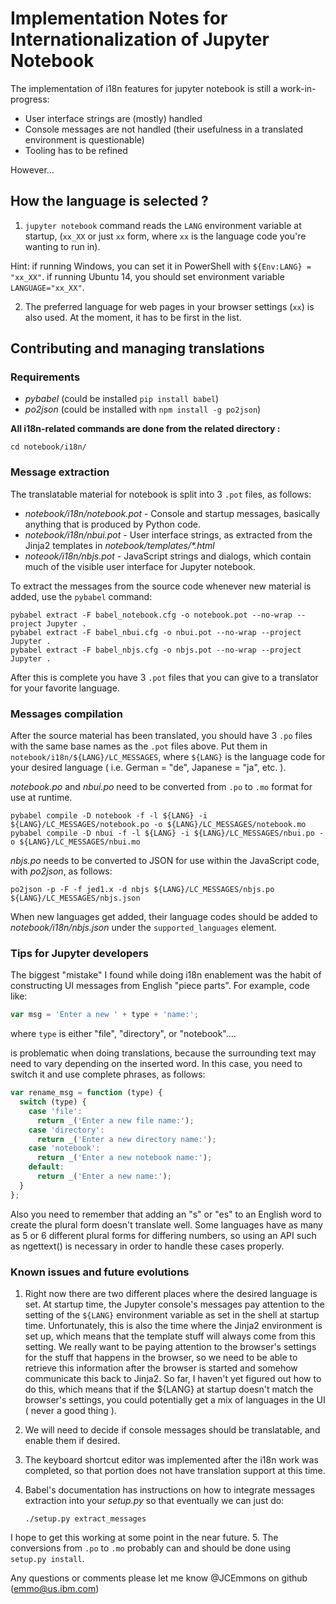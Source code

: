 # Implementation Notes for Internationalization of Jupyter Notebook

The implementation of i18n features for jupyter notebook is still a work-in-progress:

- User interface strings are (mostly) handled
- Console messages are not handled (their usefulness in a translated environment is questionable)
- Tooling has to be refined

However…

## How the language is selected ?

1. `jupyter notebook` command reads the `LANG` environment variable at startup,
   (`xx_XX` or just `xx` form, where `xx` is the language code you're wanting to
   run in).

Hint: if running Windows, you can set it in PowerShell with `${Env:LANG} = "xx_XX"`.
if running Ubuntu 14, you should set environment variable `LANGUAGE="xx_XX"`.

2. The preferred language for web pages in your browser settings (`xx`) is
   also used. At the moment, it has to be first in the list.

## Contributing and managing translations

### Requirements

- _pybabel_ (could be installed `pip install babel`)
- _po2json_ (could be installed with `npm install -g po2json`)

**All i18n-related commands are done from the related directory :**

    cd notebook/i18n/

### Message extraction

The translatable material for notebook is split into 3 `.pot` files, as follows:

- _notebook/i18n/notebook.pot_ - Console and startup messages, basically anything that is
  produced by Python code.
- _notebook/i18n/nbui.pot_ - User interface strings, as extracted from the Jinja2 templates
  in _notebook/templates/\*.html_
- _noteook/i18n/nbjs.pot_ - JavaScript strings and dialogs, which contain much of the visible
  user interface for Jupyter notebook.

To extract the messages from the source code whenever new material is added, use the
`pybabel` command:

```shell
pybabel extract -F babel_notebook.cfg -o notebook.pot --no-wrap --project Jupyter .
pybabel extract -F babel_nbui.cfg -o nbui.pot --no-wrap --project Jupyter .
pybabel extract -F babel_nbjs.cfg -o nbjs.pot --no-wrap --project Jupyter .
```

After this is complete you have 3 `.pot` files that you can give to a translator for your favorite language.

### Messages compilation

After the source material has been translated, you should have 3 `.po` files with the same base names
as the `.pot` files above. Put them in `notebook/i18n/${LANG}/LC_MESSAGES`, where `${LANG}` is the language
code for your desired language ( i.e. German = "de", Japanese = "ja", etc. ).

_notebook.po_ and _nbui.po_ need to be converted from `.po` to `.mo` format for
use at runtime.

```shell
pybabel compile -D notebook -f -l ${LANG} -i ${LANG}/LC_MESSAGES/notebook.po -o ${LANG}/LC_MESSAGES/notebook.mo
pybabel compile -D nbui -f -l ${LANG} -i ${LANG}/LC_MESSAGES/nbui.po -o ${LANG}/LC_MESSAGES/nbui.mo
```

_nbjs.po_ needs to be converted to JSON for use within the JavaScript code, with _po2json_, as follows:

    po2json -p -F -f jed1.x -d nbjs ${LANG}/LC_MESSAGES/nbjs.po ${LANG}/LC_MESSAGES/nbjs.json

When new languages get added, their language codes should be added to _notebook/i18n/nbjs.json_
under the `supported_languages` element.

### Tips for Jupyter developers

The biggest "mistake" I found while doing i18n enablement was the habit of constructing UI messages
from English "piece parts". For example, code like:

```javascript
var msg = 'Enter a new ' + type + 'name:';
```

where `type` is either "file", "directory", or "notebook"....

is problematic when doing translations, because the surrounding text may need to vary
depending on the inserted word. In this case, you need to switch it and use complete phrases,
as follows:

```javascript
var rename_msg = function (type) {
  switch (type) {
    case 'file':
      return _('Enter a new file name:');
    case 'directory':
      return _('Enter a new directory name:');
    case 'notebook':
      return _('Enter a new notebook name:');
    default:
      return _('Enter a new name:');
  }
};
```

Also you need to remember that adding an "s" or "es" to an English word to
create the plural form doesn't translate well. Some languages have as many as 5 or 6 different
plural forms for differing numbers, so using an API such as ngettext() is necessary in order
to handle these cases properly.

### Known issues and future evolutions

1.  Right now there are two different places where the desired language is set. At startup time, the Jupyter console's messages pay attention to the setting of the `${LANG}` environment variable
    as set in the shell at startup time. Unfortunately, this is also the time where the Jinja2
    environment is set up, which means that the template stuff will always come from this setting.
    We really want to be paying attention to the browser's settings for the stuff that happens in the
    browser, so we need to be able to retrieve this information after the browser is started and somehow
    communicate this back to Jinja2. So far, I haven't yet figured out how to do this, which means that if the \${LANG} at startup doesn't match the browser's settings, you could potentially get a mix
    of languages in the UI ( never a good thing ).

2.  We will need to decide if console messages should be translatable, and enable them if desired.
3.  The keyboard shortcut editor was implemented after the i18n work was completed, so that portion
    does not have translation support at this time.
4.  Babel's documentation has instructions on how to integrate messages extraction
    into your _setup.py_ so that eventually we can just do:

        ./setup.py extract_messages

I hope to get this working at some point in the near future. 5. The conversions from `.po` to `.mo` probably can and should be done using `setup.py install`.

Any questions or comments please let me know @JCEmmons on github (emmo@us.ibm.com)
